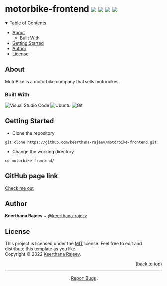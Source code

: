 <a name="readme-top"></a>

# motorbike-frontend [![](https://img.shields.io/badge/version-1.0-blue.svg?cacheSeconds=2592000)](https://img.shields.io/badge/version) [![](https://img.shields.io/badge/License-MIT-yellow.svg)](https://github.com/keerthana-rajeev/motorbike-frontend/blob/main/LICENSE.md) [![](https://img.shields.io/github/issues/atapas/model-repo?colorB=A020F0)](https://github.com/keerthana-rajeev/motorbike-frontend/issues) [![](https://img.shields.io/github/issues-pr/atapas/model-repo?colorB=ff0000)](https://github.com/keerthana-rajeev/motorbike-frontend/pulls)

<details open="open">
<summary>Table of Contents</summary>

- [About](#about)
  - [Built With](#built-with)
- [Getting Started](#getting-started)
- [Author](#author)
- [License](#license)

</details>

## About

MotoBike is a motorbike company that sells motorbikes.

### Built With

![Visual Studio Code](https://img.shields.io/badge/Visual%20Studio%20Code-0078d7.svg?style=for-the-badge&logo=visual-studio-code&logoColor=white)
![Ubuntu](https://img.shields.io/badge/Ubuntu-E95420?style=for-the-badge&logo=ubuntu&logoColor=white)
![Git](https://img.shields.io/badge/git-%23F05033.svg?style=for-the-badge&logo=git&logoColor=white)


## Getting Started

* Clone the repository

```shell
git clone https://github.com/keerthana-rajeev/motorbike-frontend.git
```

* Change the working directory

```shell
cd motorbike-frontend/
```
## GitHub page link
 [Check me out](https://keerthana-rajeev.github.io/motorbike-frontend/)

## Author

**Keerthana Rajeev** ~ [@keerthana-rajeev](https://github.com/keerthana-rajeev)

## License

This project is licensed under the [MIT](https://github.com/keerthana-rajeev/motorbike-frontend/new/main/LICENSE.md) license. Feel free to edit and distribute this template as you like.
<br> Copyright © 2022 [Keerthana Rajeev](https://github.com/keerthana-rajeev).

<p align="right">(<a href="#" target="readme-top">back to top</a>)</p>

***

<p align="center">
    .
    <a href="https://github.com/keerthana-rajeev/motorbike-frontend/issues/new/choose">Report Bugs</a>
    .
</p>
